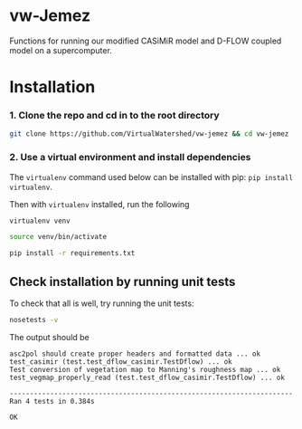 # vw-Jemez

Functions for running our modified CASiMiR model and D-FLOW coupled
model on a supercomputer.

# Installation

### 1. Clone the repo and cd in to the root directory

```bash
git clone https://github.com/VirtualWatershed/vw-jemez && cd vw-jemez
```

### 2. Use a virtual environment and install dependencies

The `virtualenv` command used below can be installed with pip: `pip install virtualenv`.

Then with `virtualenv` installed, run the following

```bash
virtualenv venv
```

```bash
source venv/bin/activate
```

```bash
pip install -r requirements.txt
```

## Check installation by running unit tests

To check that all is well, try running the unit tests:

```bash
nosetests -v
```


The output should be

```
asc2pol should create proper headers and formatted data ... ok
test_casimir (test.test_dflow_casimir.TestDflow) ... ok
Test conversion of vegetation map to Manning's roughness map ... ok
test_vegmap_properly_read (test.test_dflow_casimir.TestDflow) ... ok

----------------------------------------------------------------------
Ran 4 tests in 0.384s

OK
```
